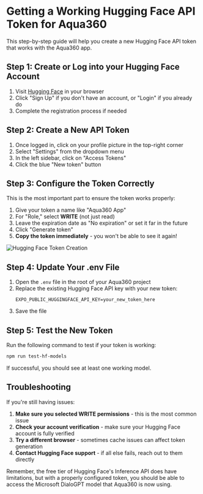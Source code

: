 # Getting a Working Hugging Face API Token for Aqua360

This step-by-step guide will help you create a new Hugging Face API token that works with the Aqua360 app.

## Step 1: Create or Log into your Hugging Face Account

1. Visit [Hugging Face](https://huggingface.co/) in your browser
2. Click "Sign Up" if you don't have an account, or "Login" if you already do
3. Complete the registration process if needed

## Step 2: Create a New API Token

1. Once logged in, click on your profile picture in the top-right corner
2. Select "Settings" from the dropdown menu
3. In the left sidebar, click on "Access Tokens"
4. Click the blue "New token" button

## Step 3: Configure the Token Correctly

This is the most important part to ensure the token works properly:

1. Give your token a name like "Aqua360 App"
2. For "Role," select **WRITE** (not just read)
3. Leave the expiration date as "No expiration" or set it far in the future
4. Click "Generate token"
5. **Copy the token immediately** - you won't be able to see it again!

![Hugging Face Token Creation](https://huggingface.co/datasets/huggingface/documentation-images/resolve/main/hub/new-token.png)

## Step 4: Update Your .env File

1. Open the `.env` file in the root of your Aqua360 project
2. Replace the existing Hugging Face API key with your new token:
   ```
   EXPO_PUBLIC_HUGGINGFACE_API_KEY=your_new_token_here
   ```
3. Save the file

## Step 5: Test the New Token

Run the following command to test if your token is working:

```powershell
npm run test-hf-models
```

If successful, you should see at least one working model.

## Troubleshooting

If you're still having issues:

1. **Make sure you selected WRITE permissions** - this is the most common issue
2. **Check your account verification** - make sure your Hugging Face account is fully verified
3. **Try a different browser** - sometimes cache issues can affect token generation
4. **Contact Hugging Face support** - if all else fails, reach out to them directly

Remember, the free tier of Hugging Face's Inference API does have limitations, but with a properly configured token, you should be able to access the Microsoft DialoGPT model that Aqua360 is now using.
